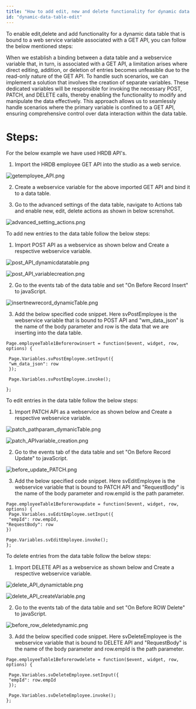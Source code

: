 ```yaml
---
title: "How to add edit, new and delete functionality for dynamic data table"
id: "dynamic-data-table-edit"
---
```


To enable edit,delete and add functionality for a dynamic data table that is bound to a web service variable associated with a GET API, you can follow the below mentioned steps:

 When we establish a binding between a data table and a webservice variable that, in turn, is associated with a GET API, a limitation arises where direct editing, addition, or deletion of entries becomes unfeasible due to the read-only nature of the GET API. To handle such scenarios, we can implement a solution that involves the creation of separate variables. These dedicated variables will be responsible for invoking the necessary POST, PATCH, and DELETE calls, thereby enabling the functionality to modify and manipulate the data effectively. This approach allows us to seamlessly handle scenarios where the primary variable is confined to a GET API, ensuring comprehensive control over data interaction within the data table.

# Steps:
   
   For the below example we have used HRDB API's.

1. Import the HRDB employee GET API into the studio as a web service.

![getemployee_API.png](/learn/assets/getemployee_API.png)

2. Create a webservice variable for the above imported GET API and bind it to a data table.

3. Go to the advanced settings of the data table, navigate to Actions tab and enable new, edit, delete actions as shown in below screnshot.

![advanced_setting_actions.png](/learn/assets/advanced_setting_actions.png)


To add new entries to the data table follow the below steps:

1. Import POST API as a webservice as shown below and Create a respective webservice variable.

![post_API_dynamicdatatable.png](/learn/assets/post_API_dynamicdatatable.png)

![post_API_variablecreation.png](/learn/assets/post_API_variablecreation.png)

2. Go to the events tab of the data table and set "On Before Record Insert" to javaScript.

![insertnewrecord_dynamicTable.png](/learn/assets/insertnewrecord_dynamicTable.png)

3. Add the below specified code snippet. Here svPostEmployee is the webservice variable that is bound to POST API and "wm_data_json" is the name of the body parameter and row is the data that we are inserting into the data table.

```
Page.employeeTable1Beforerowinsert = function($event, widget, row, options) {

 Page.Variables.svPostEmployee.setInput({
 "wm_data_json": row
 });

 Page.Variables.svPostEmployee.invoke();

};

```


To edit entries in the data table follow the below steps:

1. Import PATCH API as a webservice as shown below and Create a respective webservice variable.

![patch_pathparam_dymanicTable.png](/learn/assets/patch_pathparam_dymanicTable.png)

![patch_APIvariable_creation.png](/learn/assets/patch_APIvariable_creation.png)

2. Go to the events tab of the data table and set "On Before Record Update" to javaScript.

![before_update_PATCH.png](/learn/assets/before_update_PATCH.png)

3. Add the below specified code snippet. Here svEditEmployee is the webservice variable that is bound to PATCH API and "RequestBody" is the name of the body parameter and row.empId is the path parameter.

```
Page.employeeTable1Beforerowupdate = function($event, widget, row, options) {
 Page.Variables.svEditEmployee.setInput({
 "empId": row.empId,
"RequestBody": row
})

Page.Variables.svEditEmployee.invoke();
};

```


To delete entries from the data table follow the below steps:

1. Import DELETE API as a webservice as shown below and Create a respective webservice variable.

![delete_API_dynamictable.png](/learn/assets/delete_API_dynamictable.png)

![delete_API_createVariable.png](/learn/assets/delete_API_createVariable.png)

2. Go to the events tab of the data table and set "On Before ROW Delete" to javaScript.

![before_row_deletedynamic.png](/learn/assets/before_row_deletedynamic.png)

3. Add the below specified code snippet. Here svDeleteEmployee is the webservice variable that is bound to DELETE API and "RequestBody" is the name of the body parameter and row.empId is the path parameter.

```
Page.employeeTable1Beforerowdelete = function($event, widget, row, options) {

 Page.Variables.svDeleteEmployee.setInput({
 "empId": row.empId
 });

 Page.Variables.svDeleteEmployee.invoke();
};

```
